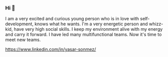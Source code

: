 ### Hi 👋
I am a very excited and curious young person who is in love with self-development, knows what he wants. I'm a very energetic person and whizz-kid, have very high social skills. I keep my environment alive with my energy and carry it forward. I have led many multifunctional teams. Now it's time to meet new teams.

https://www.linkedin.com/in/yasar-sonmez/

<!--
**ysrsnmz/ysrsnmz** is a ✨ _special_ ✨ repository because its `README.md` (this file) appears on your GitHub profile.

Here are some ideas to get you started:

- 🔭 I’m currently working on ...
- 🌱 I’m currently learning ...
- 👯 I’m looking to collaborate on ...
- 🤔 I’m looking for help with ...
- 💬 Ask me about ...
- 📫 How to reach me: ...
- 😄 Pronouns: ...
- ⚡ Fun fact: ...
-->
